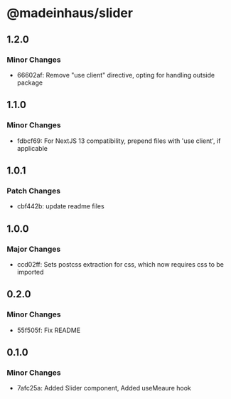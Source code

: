 # @madeinhaus/slider

## 1.2.0

### Minor Changes

- 66602af: Remove "use client" directive, opting for handling outside package

## 1.1.0

### Minor Changes

- fdbcf69: For NextJS 13 compatibility, prepend files with 'use client', if applicable

## 1.0.1

### Patch Changes

- cbf442b: update readme files

## 1.0.0

### Major Changes

- ccd02ff: Sets postcss extraction for css, which now requires css to be imported

## 0.2.0

### Minor Changes

- 55f505f: Fix README

## 0.1.0

### Minor Changes

- 7afc25a: Added Slider component, Added useMeaure hook

